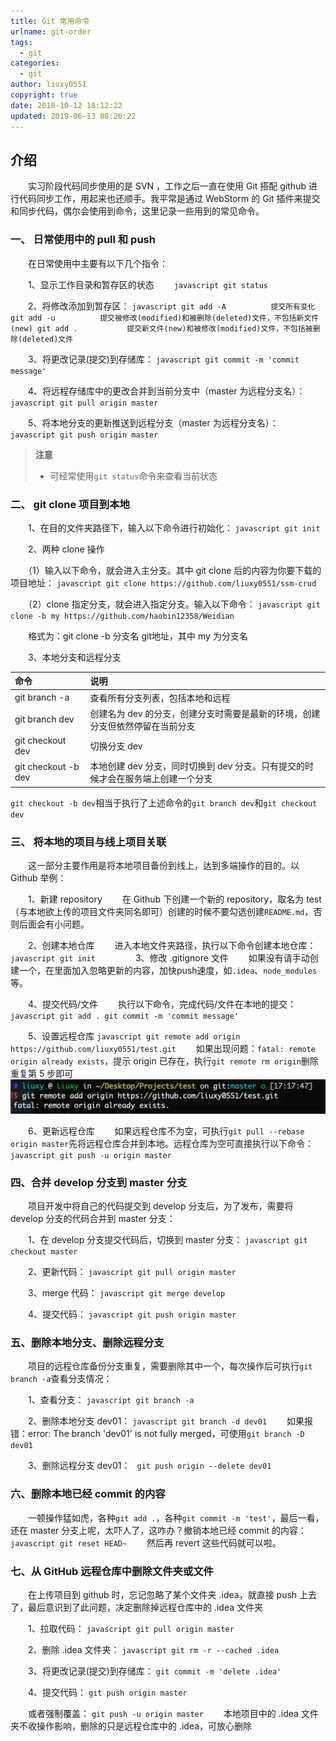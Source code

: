 ```yaml
---
title: Git 常用命令
urlname: git-order
tags:
  - git
categories:
  - git
author: liuxy0551
copyright: true
date: 2018-10-12 18:12:22
updated: 2019-06-13 08:26:22
---
```


## 介绍

　　实习阶段代码同步使用的是 SVN ，工作之后一直在使用 Git 搭配 github 进行代码同步工作，用起来也还顺手。我平常是通过 WebStorm 的 Git 插件来提交和同步代码，偶尔会使用到命令，这里记录一些用到的常见命令。
<!--more-->


### 一、 日常使用中的 pull 和 push

　　在日常使用中主要有以下几个指令：

　　1、显示工作目录和暂存区的状态
　　``` javascript
     git status
    ```

　　2、将修改添加到暂存区：
    ``` javascript
     git add -A          提交所有变化
     git add -u          提交被修改(modified)和被删除(deleted)文件，不包括新文件(new)
     git add .           提交新文件(new)和被修改(modified)文件，不包括被删除(deleted)文件
    ```

　　3、将更改记录(提交)到存储库：
    ``` javascript
    git commit -m 'commit message'
    ```

　　4、将远程存储库中的更改合并到当前分支中（master 为远程分支名）：
    ``` javascript
    git pull origin master
    ```

　　5、将本地分支的更新推送到远程分支（master 为远程分支名）：
    ``` javascript
    git push origin master
    ```

>**注意**
>* 可经常使用`git status`命令来查看当前状态



### 二、 git clone 项目到本地

　　1、在目的文件夹路径下，输入以下命令进行初始化：
    ``` javascript
    git init
    ```

　　2、两种 clone 操作

　　（1）输入以下命令，就会进入主分支。其中 git clone 后的内容为你要下载的项目地址：
    ``` javascript
    git clone https://github.com/liuxy0551/ssm-crud
    ```

　　（2）clone 指定分支，就会进入指定分支。输入以下命令：
    ``` javascript
     git clone -b my https://github.com/haobin12358/Weidian
    ```
    
　　格式为：git clone -b 分支名 git地址，其中 my 为分支名


　　3、本地分支和远程分支

   命令|说明
    :--------|:--------
    git branch -a|查看所有分支列表，包括本地和远程
    git branch dev|创建名为 dev 的分支，创建分支时需要是最新的环境，创建分支但依然停留在当前分支
    git checkout dev|切换分支 dev
    git checkout -b dev|本地创建 dev 分支，同时切换到 dev 分支。只有提交的时候才会在服务端上创建一个分支

   `git checkout -b dev`相当于执行了上述命令的`git branch dev`和`git checkout dev`



### 三、 将本地的项目与线上项目关联

　　这一部分主要作用是将本地项目备份到线上，达到多端操作的目的。以 Github 举例：

　　1、新建 repository
　　在 Github 下创建一个新的 repository，取名为 test（与本地欲上传的项目文件夹同名即可）创建的时候不要勾选创建`README.md`，否则后面会有小问题。

　　2、创建本地仓库
　　进入本地文件夹路径，执行以下命令创建本地仓库：
    ``` javascript
     git init
    ```
　　
　　3、修改 .gitignore 文件
　　如果没有请手动创建一个，在里面加入忽略更新的内容，加快push速度，如`.idea`、`node_modules`等。

　　4、提交代码/文件
　　执行以下命令，完成代码/文件在本地的提交：
    ``` javascript
     git add .
     git commit -m 'commit message'
    ```
    
　　5、设置远程仓库
    ``` javascript
    git remote add origin https://github.com/liuxy0551/test.git
    ```
　　如果出现问题：`fatal: remote origin already exists`，提示 origin 已存在，执行`git remote rm origin`删除重复第 5 步即可
　　![](/images/posts/git-order/1.png)

　　6、更新远程仓库
　　如果远程仓库不为空，可执行`git pull --rebase origin master`先将远程仓库合并到本地。远程仓库为空可直接执行以下命令：
    ``` javascript
    git push -u origin master
    ```



### 四、合并 develop 分支到 master 分支

　　项目开发中将自己的代码提交到 develop 分支后，为了发布，需要将 develop 分支的代码合并到 master 分支：

　　1、在 develop 分支提交代码后，切换到 master 分支：
    ``` javascript
    git checkout master
    ```

　　2、更新代码：
    ``` javascript
    git pull origin master
    ```

　　3、merge 代码：
    ``` javascript
    git merge develop
    ```

　　4、提交代码：
    ``` javascript
    git push origin master
    ```



### 五、删除本地分支、删除远程分支

　　项目的远程仓库备份分支重复，需要删除其中一个，每次操作后可执行`git branch -a`查看分支情况：

　　1、查看分支：
    ``` javascript
    git branch -a
    ```

　　2、删除本地分支 dev01：
    ``` javascript
    git branch -d dev01
    ```
　　如果报错：error: The branch 'dev01' is not fully merged，可使用`git branch -D dev01`

　　3、删除远程分支 dev01：
    ``` 
    git push origin --delete dev01
    ```



### 六、删除本地已经 commit 的内容

　　一顿操作猛如虎，各种`git add .`，各种`git commit -m 'test'`，最后一看，还在 master 分支上呢，太吓人了，这咋办？撤销本地已经 commit 的内容：
    ``` javascript
    git reset HEAD~
    ```
　　然后再 revert 这些代码就可以啦。



### 七、从 GitHub 远程仓库中删除文件夹或文件

　　在上传项目到 github 时，忘记忽略了某个文件夹 .idea，就直接 push 上去了，最后意识到了此问题，决定删除掉远程仓库中的 .idea 文件夹

　　1、拉取代码：
    ``` javascript
    git pull origin master
    ```

　　2、删除 .idea 文件夹：
    ``` javascript
    git rm -r --cached .idea
    ```
    
　　3、将更改记录(提交)到存储库：
    ```
    git commit -m 'delete .idea'
    ```

　　4、提交代码：
    ```
    git push origin master
    ```
    
　　或者强制覆盖：
    ```
    git push -u origin master
    ```
　　本地项目中的 .idea 文件夹不收操作影响，删除的只是远程仓库中的 .idea，可放心删除
